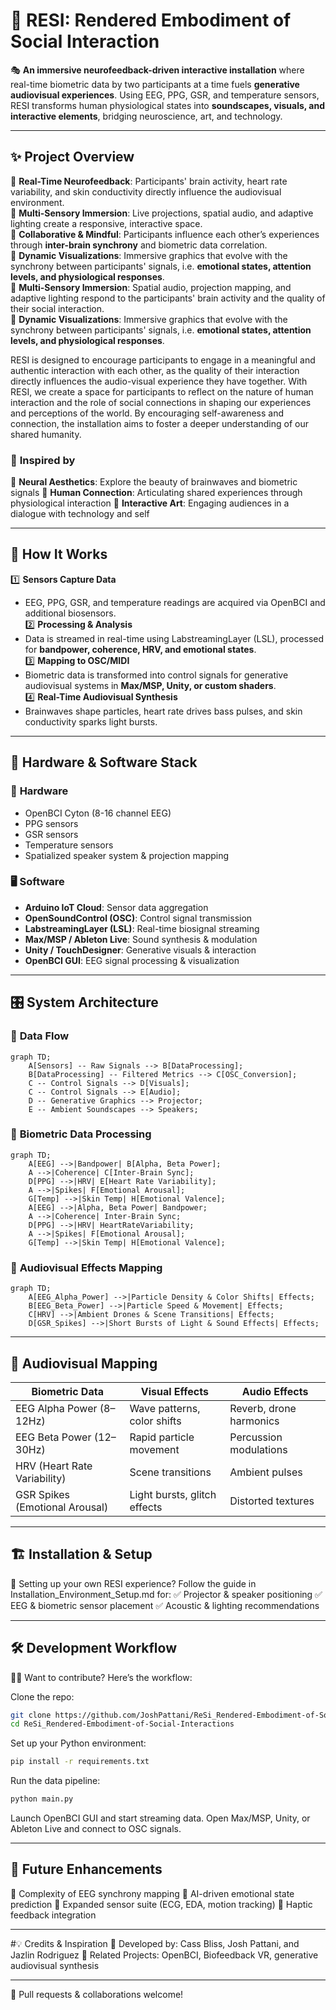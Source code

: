 # 🚀 RESI: Rendered Embodiment of Social Interaction

🎭 **An immersive neurofeedback-driven interactive installation** where real-time biometric data by two participants at a time fuels **generative audiovisual experiences**. Using EEG, PPG, GSR, and temperature sensors, RESI transforms human physiological states into **soundscapes, visuals, and interactive elements**, bridging neuroscience, art, and technology.

---

## ✨ Project Overview

🔹 **Real-Time Neurofeedback**: Participants' brain activity, heart rate variability, and skin conductivity directly influence the audiovisual environment.  
🔹 **Multi-Sensory Immersion**: Live projections, spatial audio, and adaptive lighting create a responsive, interactive space.  
🔹 **Collaborative & Mindful**: Participants influence each other’s experiences through **inter-brain synchrony** and biometric data correlation.  
🔹 **Dynamic Visualizations**: Immersive graphics that evolve with the synchrony between participants' signals, i.e. **emotional states, attention levels, and physiological responses**.  
🔹 **Multi-Sensory Immersion**: Spatial audio, projection mapping, and adaptive lighting respond to the participants' brain activity and the quality of their social interaction.  
🔹 **Dynamic Visualizations**: Immersive graphics that evolve with the synchrony between participants' signals, i.e. **emotional states, attention levels, and physiological responses**.

RESI is designed to encourage participants to engage in a meaningful and authentic interaction with each other, as the quality of their interaction directly influences the audio-visual experience they have together. With RESI, we create a space for participants to reflect on the nature of human interaction and the role of social connections in shaping our experiences and perceptions of the world. By encouraging self-awareness and connection, the installation aims to foster a deeper understanding of our shared humanity.

### 🎨 **Inspired by**

🔹 **Neural Aesthetics**: Explore the beauty of brainwaves and biometric signals
🔹 **Human Connection**: Articulating shared experiences through physiological interaction
🔹 **Interactive Art**: Engaging audiences in a dialogue with technology and self

---

## 🧠 How It Works

1️⃣ **Sensors Capture Data**

- EEG, PPG, GSR, and temperature readings are acquired via OpenBCI and additional biosensors.  
  2️⃣ **Processing & Analysis**
- Data is streamed in real-time using LabstreamingLayer (LSL), processed for **bandpower, coherence, HRV, and emotional states**.  
  3️⃣ **Mapping to OSC/MIDI**
- Biometric data is transformed into control signals for generative audiovisual systems in **Max/MSP, Unity, or custom shaders**.  
  4️⃣ **Real-Time Audiovisual Synthesis**
- Brainwaves shape particles, heart rate drives bass pulses, and skin conductivity sparks light bursts.

---

## 🔧 Hardware & Software Stack

### 💾 **Hardware**

- OpenBCI Cyton (8-16 channel EEG)
- PPG sensors
- GSR sensors
- Temperature sensors
- Spatialized speaker system & projection mapping

### 🖥 **Software**

- **Arduino IoT Cloud**: Sensor data aggregation
- **OpenSoundControl (OSC)**: Control signal transmission
- **LabstreamingLayer (LSL)**: Real-time biosignal streaming
- **Max/MSP / Ableton Live**: Sound synthesis & modulation
- **Unity / TouchDesigner**: Generative visuals & interaction
- **OpenBCI GUI**: EEG signal processing & visualization

---

## 🎛️ System Architecture

### 📡 **Data Flow**

```mermaid
graph TD;
    A[Sensors] -- Raw Signals --> B[DataProcessing];
    B[DataProcessing] -- Filtered Metrics --> C[OSC_Conversion];
    C -- Control Signals --> D[Visuals];
    C -- Control Signals --> E[Audio];
    D -- Generative Graphics --> Projector;
    E -- Ambient Soundscapes --> Speakers;
```

### 🧬 **Biometric Data Processing**

```mermaid
graph TD;
    A[EEG] -->|Bandpower| B[Alpha, Beta Power];
    A -->|Coherence| C[Inter-Brain Sync];
    D[PPG] -->|HRV| E[Heart Rate Variability];
    A -->|Spikes| F[Emotional Arousal];
    G[Temp] -->|Skin Temp| H[Emotional Valence];
    A[EEG] -->|Alpha, Beta Power| Bandpower;
    A -->|Coherence| Inter-Brain Sync;
    D[PPG] -->|HRV| HeartRateVariability;
    A -->|Spikes| F[Emotional Arousal];
    G[Temp] -->|Skin Temp| H[Emotional Valence];
```

### 🎨 **Audiovisual Effects Mapping**

```mermaid
graph TD;
    A[EEG_Alpha_Power] -->|Particle Density & Color Shifts| Effects;
    B[EEG_Beta_Power] -->|Particle Speed & Movement| Effects;
    C[HRV] -->|Ambient Drones & Scene Transitions| Effects;
    D[GSR_Spikes] -->|Short Bursts of Light & Sound Effects| Effects;
```

---

## 🎨 Audiovisual Mapping

| Biometric Data                 | Visual Effects               | Audio Effects           |
| ------------------------------ | ---------------------------- | ----------------------- |
| EEG Alpha Power (8–12Hz)       | Wave patterns, color shifts  | Reverb, drone harmonics |
| EEG Beta Power (12–30Hz)       | Rapid particle movement      | Percussion modulations  |
| HRV (Heart Rate Variability)   | Scene transitions            | Ambient pulses          |
| GSR Spikes (Emotional Arousal) | Light bursts, glitch effects | Distorted textures      |

---

## 🏗️ Installation & Setup

🚀 Setting up your own RESI experience? Follow the guide in Installation_Environment_Setup.md for:
✅ Projector & speaker positioning
✅ EEG & biometric sensor placement
✅ Acoustic & lighting recommendations

---

## 🛠️ Development Workflow

👨‍💻 Want to contribute? Here’s the workflow:

Clone the repo:

```sh
git clone https://github.com/JoshPattani/ReSi_Rendered-Embodiment-of-Social-Interactions.git
cd ReSi_Rendered-Embodiment-of-Social-Interactions
```

Set up your Python environment:

```sh
pip install -r requirements.txt
```

Run the data pipeline:

```sh
python main.py
```

Launch OpenBCI GUI and start streaming data.
Open Max/MSP, Unity, or Ableton Live and connect to OSC signals.

---

## 🤯 Future Enhancements

🔮 Complexity of EEG synchrony mapping
🔮 AI-driven emotional state prediction
🔮 Expanded sensor suite (ECG, EDA, motion tracking)
🔮 Haptic feedback integration

---

#💡 Credits & Inspiration
🚀 Developed by: Cass Bliss, Josh Pattani, and Jazlin Rodriguez
🔗 Related Projects: OpenBCI, Biofeedback VR, generative audiovisual synthesis

---

🙌 Pull requests & collaborations welcome!
